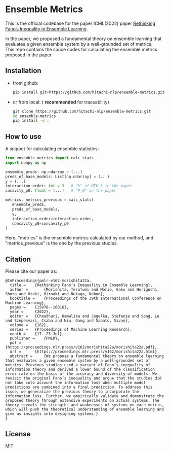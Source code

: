 # Ensemble Metrics
This is the official codebase for the paper ICML(2022) paper [Rethinking Fano’s Inequality in Ensemble Learning](https://arxiv.org/abs/2205.12683).  

In the paper, we proposed a fundamental theory on ensemble learning that evaluates a given ensemble system by a well-grounded set of metrics.  
This repo contains the souce codes for calculating the ensemble metrics proposed in the paper.

## Installation
* from github:
    ```sh
    pip install git+https://github.com/hitachi-nlp/ensemble-metrics.git@master
    ```
* or from local: ( **recommended** for traceability)
    ```sh
    git clone https://github.com/hitachi-nlp/ensemble-metrics.git
    cd ensemble-metrics
    pip install -e .
    ```

## How to use
A snippet for calculating ensemble statistics:
```python
from ensemble_metrics import calc_stats
import numpy as np

ensemble_preds: np.ndarray = (...)
preds_of_base_models: List[np.ndarray] = (...)
y = (...)
interaction_order: int = 3   # "k" of MTK_k in the paper
cncavity_p0: float = (...)   # "P_0" in the paper

metrics, metrics_previous = calc_stats(
   ensemble_preds,
   preds_of_base_models,
   y,
   interaction_order=interaction_order,
   concavity_p0=concavity_p0
)
```
Here, "metrics" is the ensemble metrics calculated by our method, and "metrics_previous" is the one by the previous studies.

## Citation
Please cite our paper as:
```
@InProceedings{pmlr-v162-morishita22a,
  title = 	 {Rethinking Fano’s Inequality in Ensemble Learning},
  author =       {Morishita, Terufumi and Morio, Gaku and Horiguchi, Shota and Ozaki, Hiroaki and Nukaga, Nobuo},
  booktitle = 	 {Proceedings of the 39th International Conference on Machine Learning},
  pages = 	 {15976--16016},
  year = 	 {2022},
  editor = 	 {Chaudhuri, Kamalika and Jegelka, Stefanie and Song, Le and Szepesvari, Csaba and Niu, Gang and Sabato, Sivan},
  volume = 	 {162},
  series = 	 {Proceedings of Machine Learning Research},
  month = 	 {17--23 Jul},
  publisher =    {PMLR},
  pdf = 	 {https://proceedings.mlr.press/v162/morishita22a/morishita22a.pdf},
  url = 	 {https://proceedings.mlr.press/v162/morishita22a.html},
  abstract = 	 {We propose a fundamental theory on ensemble learning that evaluates a given ensemble system by a well-grounded set of metrics. Previous studies used a variant of Fano’s inequality of information theory and derived a lower bound of the classification error rate on the basis of the accuracy and diversity of models. We revisit the original Fano’s inequality and argue that the studies did not take into account the information lost when multiple model predictions are combined into a final prediction. To address this issue, we generalize the previous theory to incorporate the information loss. Further, we empirically validate and demonstrate the proposed theory through extensive experiments on actual systems. The theory reveals the strengths and weaknesses of systems on each metric, which will push the theoretical understanding of ensemble learning and give us insights into designing systems.}
}
```

## License
MIT
